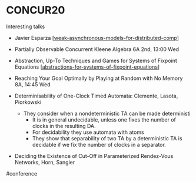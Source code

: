 # CONCUR20

Interesting talks

* Javier Esparza [[weak-asynchronous-models-for-distributed-comp]]

* Partially Observable Concurrent Kleene Algebra  6A 2nd, 13:00  Wed

* Abstraction, Up-To Techniques and Games for Systems of Fixpoint Equations 
  [[abstractions-for-systems-of-fixpoint-equations]]
  
* Reaching Your Goal Optimally by Playing at Random with No Memory 8A, 14:45 Wed

* Determinisability of One-Clock Timed Automata: Clemente, Lasota, Piorkowski
  * They consider when a nondeterministic TA can be made deterministi
    * It is in general undecidable, unless one fixes the number of clocks in the
      resulting DA.
    * For decidability they use automata with atoms
    * They show that separability of two TA by a deterministic TA is decidable
      if we fix the number of clocks in a separator.

* Deciding the Existence of Cut-Off in Parameterized Rendez-Vous Networks, Horn,
  Sangier
  

#conference

[//begin]: # "Autogenerated link references for markdown compatibility"
[weak-asynchronous-models-for-distributed-comp]: weak-asynchronous-models-for-distributed-comp "Weak asynchronous models for distributed computing"
[abstractions-for-systems-of-fixpoint-equations]: abstractions-for-systems-of-fixpoint-equations "Abstractions for systems of fixpoint equations"
[//end]: # "Autogenerated link references"